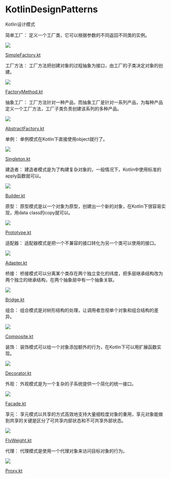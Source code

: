 # KotlinDesignPatterns
Kotlin设计模式

简单工厂：
定义一个工厂类，它可以根据参数的不同返回不同类的实例。

![](images/SimpleFactory.png)

[SimpleFactory.kt](/src/com/huangyu/factory/SimpleFactory.kt)

工厂方法：
工厂方法把创建对象的过程抽象为接口，由工厂的子类决定对象的创建。

![](images/FactoryMethod.png)

[FactoryMethod.kt](/src/com/huangyu/factory/FactoryMethod.kt)

抽象工厂：
工厂方法针对一种产品，而抽象工厂是针对一系列产品，为每种产品定义一个工厂方法，工厂子类负责创建该系列的多种产品。

![](images/AbstractFactory.png)

[AbstractFactory.kt](/src/com/huangyu/factory/AbstractFactory.kt)

单例：
单例模式在Kotlin下直接使用object就行了。

![](images/Singleton.png)

[Singleton.kt](/src/com/huangyu/singleton/Singleton.kt)

建造者：
建造者模式是为了构建复杂对象的，一般情况下，Kotlin中使用标准的apply函数就可以。

![](images/Builder.png)

[Builder.kt](/src/com/huangyu/builder/Builder.kt)

原型：
原型模式是以一个对象为原型，创建出一个新的对象，在Kotlin下很容易实现，用data class的copy就可以。

![](images/Prototype.png)

[Prototype.kt](/src/com/huangyu/prototype/Prototype.kt)

适配器：
适配器模式是把一个不兼容的接口转化为另一个类可以使用的接口。

![](images/Adapter.png)

[Adapter.kt](/src/com/huangyu/adapter/Adapter.kt)

桥接：
桥接模式可以分离某个类存在两个独立变化的纬度，把多层继承结构改为两个独立的继承结构，在两个抽象层中有一个抽象关联。

![](images/Bridge.png)

[Bridge.kt](/src/com/huangyu/bridge/Bridge.kt)

组合：
组合模式是对树形结构的处理，让调用者忽视单个对象和组合结构的差异。

![](images/Composite.png)

[Composite.kt](/src/com/huangyu/composite/Composite.kt)

装饰：
装饰模式可以给一个对象添加额外的行为，在Kotlin下可以用扩展函数实现。

![](images/Decorator.png)

[Decorator.kt](/src/com/huangyu/decorator/Decorator.kt)

外观：
外观模式是为一个复杂的子系统提供一个简化的统一接口。

![](images/Facade.png)

[Facade.kt](/src/com/huangyu/facade/Facade.kt)

享元：
享元模式以共享的方式高效地支持大量细粒度对象的重用，享元对象能做到共享的关键是区分了可共享内部状态和不可共享外部状态。

![](images/FlyWeight.png)

[FlyWeight.kt](/src/com/huangyu/flyweight/FlyWeight.kt)

代理：
代理模式是使用一个代理对象来访问目标对象的行为。

![](images/Proxy.png)

[Proxy.kt](/src/com/huangyu/proxy/Proxy.kt)










